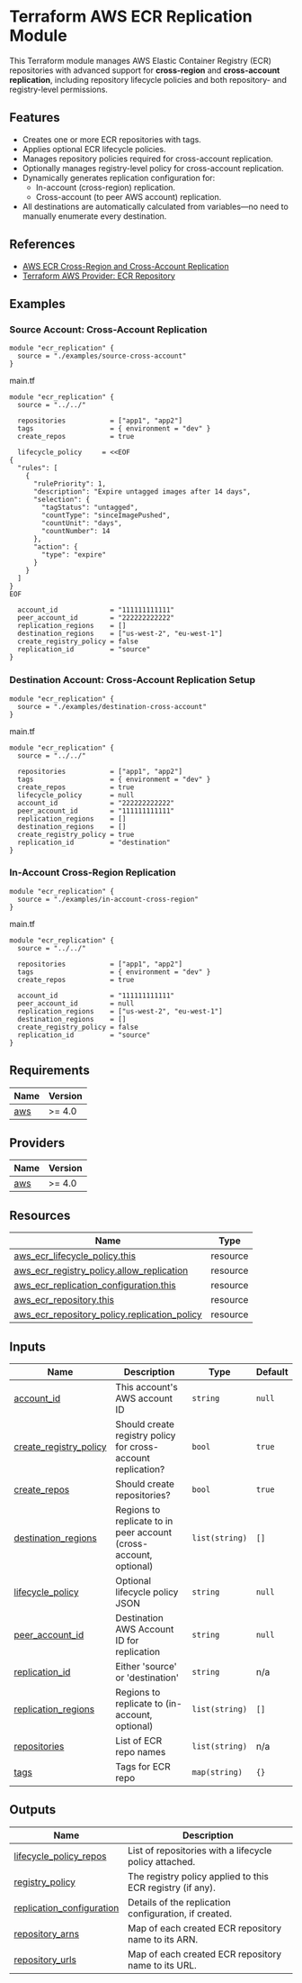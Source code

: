 
# Terraform AWS ECR Replication Module

This Terraform module manages AWS Elastic Container Registry (ECR) repositories with advanced support for **cross-region** and **cross-account replication**, including repository lifecycle policies and both repository- and registry-level permissions.

## Features

- Creates one or more ECR repositories with tags.
- Applies optional ECR lifecycle policies.
- Manages repository policies required for cross-account replication.
- Optionally manages registry-level policy for cross-account replication.
- Dynamically generates replication configuration for:
  - In-account (cross-region) replication.
  - Cross-account (to peer AWS account) replication.
- All destinations are automatically calculated from variables—no need to manually enumerate every destination.

## References

- [AWS ECR Cross-Region and Cross-Account Replication](https://docs.aws.amazon.com/AmazonECR/latest/userguide/replication.html)
- [Terraform AWS Provider: ECR Repository](https://registry.terraform.io/providers/hashicorp/aws/latest/docs/resources/ecr_repository)

<!-- BEGIN_TF_DOCS -->
## Examples

### Source Account: Cross-Account Replication

```hcl
module "ecr_replication" {
  source = "./examples/source-cross-account"
}
```

main.tf
```hcl
module "ecr_replication" {
  source = "../../"

  repositories           = ["app1", "app2"]
  tags                   = { environment = "dev" }
  create_repos           = true

  lifecycle_policy     = <<EOF
{
  "rules": [
    {
      "rulePriority": 1,
      "description": "Expire untagged images after 14 days",
      "selection": {
        "tagStatus": "untagged",
        "countType": "sinceImagePushed",
        "countUnit": "days",
        "countNumber": 14
      },
      "action": {
        "type": "expire"
      }
    }
  ]
}
EOF

  account_id             = "111111111111"
  peer_account_id        = "222222222222"
  replication_regions    = []
  destination_regions    = ["us-west-2", "eu-west-1"]
  create_registry_policy = false
  replication_id         = "source"
}
```  


### Destination Account: Cross-Account Replication Setup

```hcl
module "ecr_replication" {
  source = "./examples/destination-cross-account"
}
```

main.tf
```hcl
module "ecr_replication" {
  source = "../../"

  repositories           = ["app1", "app2"]
  tags                   = { environment = "dev" }
  create_repos           = true
  lifecycle_policy       = null
  account_id             = "222222222222"
  peer_account_id        = "111111111111"
  replication_regions    = []
  destination_regions    = []
  create_registry_policy = true
  replication_id         = "destination"
}
```

### In-Account Cross-Region Replication

```hcl
module "ecr_replication" {
  source = "./examples/in-account-cross-region"
}
```

main.tf
```hcl
module "ecr_replication" {
  source = "../../"

  repositories           = ["app1", "app2"]
  tags                   = { environment = "dev" }
  create_repos           = true

  account_id             = "111111111111"
  peer_account_id        = null
  replication_regions    = ["us-west-2", "eu-west-1"]
  destination_regions    = []
  create_registry_policy = false
  replication_id         = "source"
}
```

## Requirements

| Name | Version |
|------|---------|
| <a name="requirement_aws"></a> [aws](#requirement\_aws) | >= 4.0 |

## Providers

| Name | Version |
|------|---------|
| <a name="provider_aws"></a> [aws](#provider\_aws) | >= 4.0 |

## Resources

| Name | Type |
|------|------|
| [aws_ecr_lifecycle_policy.this](https://registry.terraform.io/providers/hashicorp/aws/latest/docs/resources/ecr_lifecycle_policy) | resource |
| [aws_ecr_registry_policy.allow_replication](https://registry.terraform.io/providers/hashicorp/aws/latest/docs/resources/ecr_registry_policy) | resource |
| [aws_ecr_replication_configuration.this](https://registry.terraform.io/providers/hashicorp/aws/latest/docs/resources/ecr_replication_configuration) | resource |
| [aws_ecr_repository.this](https://registry.terraform.io/providers/hashicorp/aws/latest/docs/resources/ecr_repository) | resource |
| [aws_ecr_repository_policy.replication_policy](https://registry.terraform.io/providers/hashicorp/aws/latest/docs/resources/ecr_repository_policy) | resource |

## Inputs

| Name | Description | Type | Default |
|------|-------------|------|---------|
| <a name="input_account_id"></a> [account\_id](#input\_account\_id) | This account's AWS account ID | `string` | `null` |
| <a name="input_create_registry_policy"></a> [create\_registry\_policy](#input\_create\_registry\_policy) | Should create registry policy for cross-account replication? | `bool` | `true` |
| <a name="input_create_repos"></a> [create\_repos](#input\_create\_repos) | Should create repositories? | `bool` | `true` |
| <a name="input_destination_regions"></a> [destination\_regions](#input\_destination\_regions) | Regions to replicate to in peer account (cross-account, optional) | `list(string)` | `[]` |
| <a name="input_lifecycle_policy"></a> [lifecycle\_policy](#input\_lifecycle\_policy) | Optional lifecycle policy JSON | `string` | `null` |
| <a name="input_peer_account_id"></a> [peer\_account\_id](#input\_peer\_account\_id) | Destination AWS Account ID for replication | `string` | `null` |
| <a name="input_replication_id"></a> [replication\_id](#input\_replication\_id) | Either 'source' or 'destination' | `string` | n/a |
| <a name="input_replication_regions"></a> [replication\_regions](#input\_replication\_regions) | Regions to replicate to (in-account, optional) | `list(string)` | `[]` |
| <a name="input_repositories"></a> [repositories](#input\_repositories) | List of ECR repo names | `list(string)` | n/a |
| <a name="input_tags"></a> [tags](#input\_tags) | Tags for ECR repo | `map(string)` | `{}` |

## Outputs

| Name | Description |
|------|-------------|
| <a name="output_lifecycle_policy_repos"></a> [lifecycle\_policy\_repos](#output\_lifecycle\_policy\_repos) | List of repositories with a lifecycle policy attached. |
| <a name="output_registry_policy"></a> [registry\_policy](#output\_registry\_policy) | The registry policy applied to this ECR registry (if any). |
| <a name="output_replication_configuration"></a> [replication\_configuration](#output\_replication\_configuration) | Details of the replication configuration, if created. |
| <a name="output_repository_arns"></a> [repository\_arns](#output\_repository\_arns) | Map of each created ECR repository name to its ARN. |
| <a name="output_repository_urls"></a> [repository\_urls](#output\_repository\_urls) | Map of each created ECR repository name to its URL. |
<!-- END_TF_DOCS -->